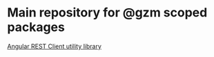 # Main repository for @gzm scoped packages

[Angular REST Client utility library](libs/ng-rest-client/README.md)
